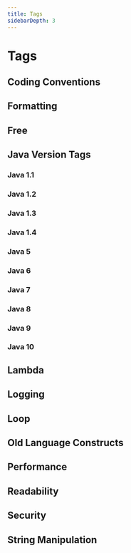 ```yaml
---
title: Tags
sidebarDepth: 3
---
```


# Tags

## Coding Conventions

<Tag tag-name="Coding Conventions" />

## Formatting

<Tag tag-name="Formatting" />

## Free

<Tag tag-name="Free" />

## Java Version Tags
### Java 1.1

<Tag tag-name="Java 1.1" />

### Java 1.2 

<Tag tag-name="Java 1.2" />

### Java 1.3

<Tag tag-name="Java 1.3" />

### Java 1.4

<Tag tag-name="Java 1.4" />

### Java 5

<Tag tag-name="Java 5" />

### Java 6

<Tag tag-name="Java 6" />

### Java 7

<Tag tag-name="Java 7" />

### Java 8

<Tag tag-name="Java 8" />

### Java 9

<Tag tag-name="Java 9" />

### Java 10

<Tag tag-name="Java 10" />

## Lambda

<Tag tag-name="Lambda" />

## Logging

<Tag tag-name="Logging" />

## Loop

<Tag tag-name="Loop" />

## Old Language Constructs

<Tag tag-name="Old Language Constructs" />

## Performance

<Tag tag-name="Performance" />

## Readability

<Tag tag-name="Readability" />

## Security

<Tag tag-name="Security" />

## String Manipulation

<Tag tag-name="String Manipulation" />